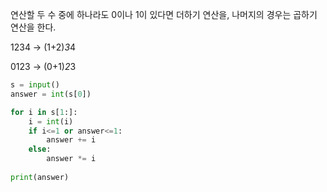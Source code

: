 연산할 두 수 중에 하나라도 0이나 1이 있다면 더하기 연산을, 나머지의 경우는 곱하기 연산을 한다.

1234 → (1+2)*3*4

0123 → (0+1)*2*3

~~~PYTHON
s = input()
answer = int(s[0])

for i in s[1:]:
    i = int(i)
    if i<=1 or answer<=1:
        answer += i
    else:
        answer *= i
        
print(answer)
~~~

